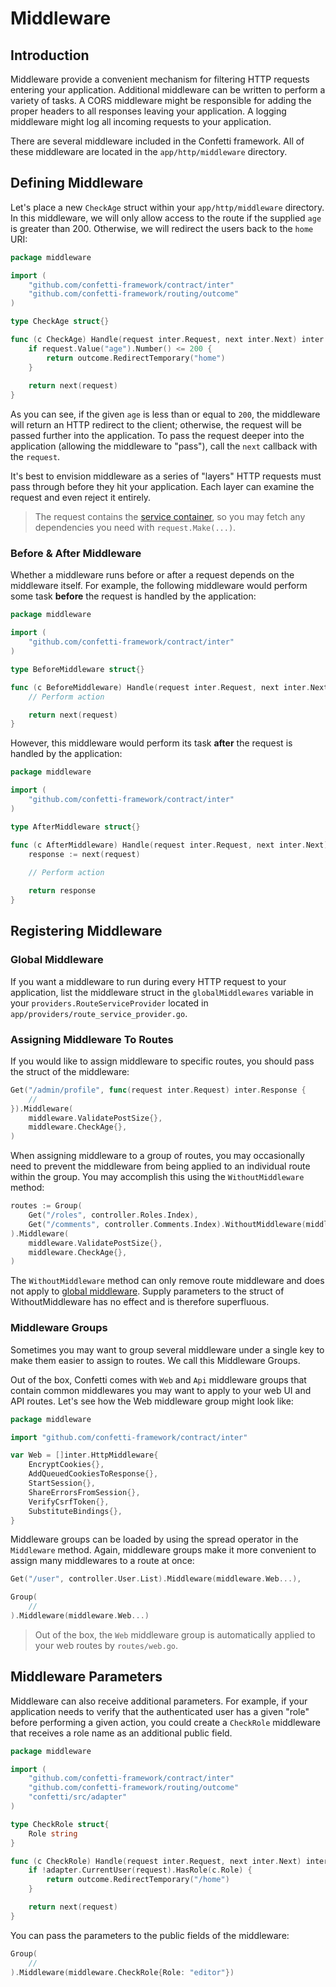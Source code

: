 # Middleware

## Introduction

Middleware provide a convenient mechanism for filtering HTTP requests entering your application. Additional middleware
can be written to perform a variety of tasks. A CORS middleware might be responsible for adding the proper headers to
all responses leaving your application. A logging middleware might log all incoming requests to your application.

There are several middleware included in the Confetti framework. All of these middleware are located in
the `app/http/middleware` directory.

## Defining Middleware

Let's place a new `CheckAge` struct within your `app/http/middleware` directory. In this middleware, we will only allow access to the route if the supplied `age` is greater than 200. Otherwise, we will redirect the users back to the `home` URI:

``` go
package middleware

import (
    "github.com/confetti-framework/contract/inter"
    "github.com/confetti-framework/routing/outcome"
)

type CheckAge struct{}

func (c CheckAge) Handle(request inter.Request, next inter.Next) inter.Response {
    if request.Value("age").Number() <= 200 {
        return outcome.RedirectTemporary("home")
    }
    
    return next(request)
}
```

As you can see, if the given `age` is less than or equal to `200`, the middleware will return an HTTP redirect to the client; otherwise, the request will be passed further into the application. To pass the request deeper into the application (allowing the middleware to "pass"), call the `next` callback with the `request`.

It's best to envision middleware as a series of "layers" HTTP requests must pass through before they hit your application. Each layer can examine the request and even reject it entirely.

> The request contains the [service container](/docs/{{version}}/container), so you may fetch any dependencies you need with `request.Make(...)`.

### Before & After Middleware

Whether a middleware runs before or after a request depends on the middleware itself. For example, the following middleware would perform some task **before** the request is handled by the application:

``` go
package middleware

import (
    "github.com/confetti-framework/contract/inter"
)

type BeforeMiddleware struct{}

func (c BeforeMiddleware) Handle(request inter.Request, next inter.Next) inter.Response {
    // Perform action

    return next(request)
}
```

However, this middleware would perform its task **after** the request is handled by the application:

``` go
package middleware

import (
    "github.com/confetti-framework/contract/inter"
)

type AfterMiddleware struct{}

func (c AfterMiddleware) Handle(request inter.Request, next inter.Next) inter.Response {
    response := next(request)
    
    // Perform action

    return response
}
```

## Registering Middleware

### Global Middleware

If you want a middleware to run during every HTTP request to your application, list the middleware struct in
the `globalMiddlewares` variable in your `providers.RouteServiceProvider` located
in `app/providers/route_service_provider.go`.

### Assigning Middleware To Routes

If you would like to assign middleware to specific routes, you should pass the struct of the middleware:

``` go
Get("/admin/profile", func(request inter.Request) inter.Response {
    //
}).Middleware(
    middleware.ValidatePostSize{},
    middleware.CheckAge{},
)
```

When assigning middleware to a group of routes, you may occasionally need to prevent the middleware from being applied to an individual route within the group. You may accomplish this using the `WithoutMiddleware` method:

``` go
routes := Group(
    Get("/roles", controller.Roles.Index),
    Get("/comments", controller.Comments.Index).WithoutMiddleware(middleware.CheckAge{}),
).Middleware(
    middleware.ValidatePostSize{},
    middleware.CheckAge{},
)
```

The `WithoutMiddleware` method can only remove route middleware and does not apply to [global middleware](#global-middleware). Supply parameters to the struct of WithoutMiddleware has no effect and is therefore superfluous.

### Middleware Groups

Sometimes you may want to group several middleware under a single key to make them easier to assign to routes. We call this Middleware Groups.

Out of the box, Confetti comes with `Web` and `Api` middleware groups that contain common middlewares you may want to apply to your web UI and API routes. Let's see how the Web middleware group might look like:

``` go 
package middleware

import "github.com/confetti-framework/contract/inter"

var Web = []inter.HttpMiddleware{
    EncryptCookies{},
    AddQueuedCookiesToResponse{},
    StartSession{},
    ShareErrorsFromSession{},
    VerifyCsrfToken{},
    SubstituteBindings{},
}
```

Middleware groups can be loaded by using the spread operator in the `Middleware` method. Again, middleware groups make it more convenient to assign many middlewares to a route at once:

``` go
Get("/user", controller.User.List).Middleware(middleware.Web...),

Group(
    //
).Middleware(middleware.Web...)
```

> Out of the box, the `Web` middleware group is automatically applied to your web routes by `routes/web.go`.

## Middleware Parameters

Middleware can also receive additional parameters. For example, if your application needs to verify that the authenticated user has a given "role" before performing a given action, you could create a `CheckRole` middleware that receives a role name as an additional public field.

``` go
package middleware

import (
    "github.com/confetti-framework/contract/inter"
    "github.com/confetti-framework/routing/outcome"
    "confetti/src/adapter"
)

type CheckRole struct{
    Role string
}

func (c CheckRole) Handle(request inter.Request, next inter.Next) inter.Response {
    if !adapter.CurrentUser(request).HasRole(c.Role) {
        return outcome.RedirectTemporary("/home")
    }

    return next(request)
}
```

You can pass the parameters to the public fields of the middleware:

``` go
Group(
    //
).Middleware(middleware.CheckRole{Role: "editor"})
```
